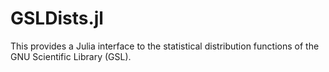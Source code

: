 # GSLDists.jl

This provides a Julia interface to the statistical distribution functions of
the GNU Scientific Library (GSL).
